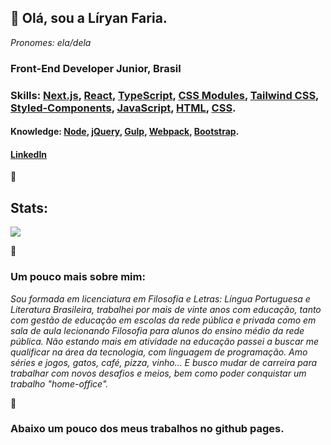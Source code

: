## 💚 Olá, sou a Líryan Faria.
*Pronomes: ela/dela*


### Front-End Developer Junior, Brasil

### Skills: [Next.js](https://nextjs.org/), [React](https://pt-br.reactjs.org/), [TypeScript](https://www.typescriptlang.org/), [CSS Modules](https://developer.adobe.com/commerce/pwa-studio/guides/general-concepts/css-modules/), [Tailwind CSS](https://tailwindcss.com/), [Styled-Components](https://styled-components.com/), [JavaScript](https://www.javascript.com/), [HTML](https://html.com/), [CSS](https://www.w3schools.com/css/css_intro.asp).

#### Knowledge: [Node](https://nodejs.org/en/), [jQuery](https://api.jquery.com/), [Gulp](https://gulpjs.com/), [Webpack](https://webpack.js.org/), [Bootstrap](https://getbootstrap.com/docs/4.3/getting-started/introduction/).

#### [LinkedIn](https://www.linkedin.com/in/liryan-faria/)


💚

## Stats:

<a href="https://github.com/liryan-faria">
  <img align="center" src="https://github-readme-stats.vercel.app/api/top-langs/?username=liryan-faria&layout=compact&theme=radical" />
</a>

💚

### Um pouco mais sobre mim:

*Sou formada em licenciatura em Filosofia e Letras: Língua Portuguesa e Literatura Brasileira, trabalhei por mais de vinte anos com educação, tanto com gestão de educação em escolas da rede pública e privada como em sala de aula lecionando Filosofia para alunos do ensino médio da rede pública. Não estando mais em atividade na educação passei a buscar me qualificar na área da tecnologia, com linguagem de programação. Amo séries e jogos, gatos, café, pizza, vinho... E busco mudar de carreira para trabalhar com novos desafios e meios, bem como poder conquistar um trabalho "home-office".*

💚

### Abaixo um pouco dos meus trabalhos no github pages.



<!--
<a href="https://github.com/liryan-faria">
  <img align="center" src="https://github-readme-stats.vercel.app/api?username=liryan-faria&show_icons=true&theme=radical" alt="Github status" />
</a>
-->
